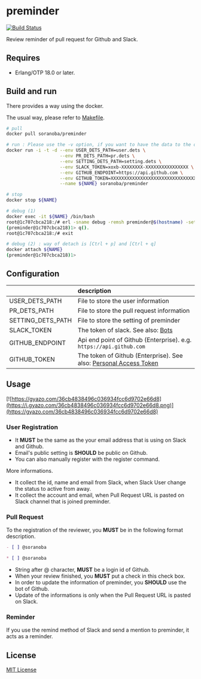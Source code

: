 preminder
=============
[![Build Status](https://travis-ci.org/soranoba/preminder.svg?branch=master)](https://travis-ci.org/soranoba/preminder)

Review reminder of pull request for Github and Slack.

## Requires

* Erlang/OTP 18.0 or later.

## Build and run

There provides a way using the docker.

The usual way, please refer to [Makefile](Makefile).

```bash
# pull
docker pull soranoba/preminder

# run : Please use the -v option, if you want to have the data to the outside of the container.
docker run -i -t -d --env USER_DETS_PATH=user.dets \
                    --env PR_DETS_PATH=pr.dets \
                    --env SETTING_DETS_PATH=setting.dets \
                    --env SLACK_TOKEN=xoxb-XXXXXXXX-XXXXXXXXXXXXXXXX \
                    --env GITHUB_ENDPOINT=https://api.github.com \
                    --env GITHUB_TOKEN=XXXXXXXXXXXXXXXXXXXXXXXXXXXXXXXXXX \
                    --name ${NAME} soranoba/preminder

# stop
docker stop ${NAME}

# debug (1)
docker exec -it ${NAME} /bin/bash
root@1c707cbca218:/# erl -sname debug -remsh preminder@$(hostname) -setcookie preminder
(preminder@1c707cbca218)1> q().
root@1c707cbca218:/# exit

# debug (2) : way of detach is [Ctrl + p] and [Ctrl + q]
docker attach ${NAME}
(preminder@1c707cbca218)1>
```

## Configuration

|                 |description|
|:----------------|:----------|
|USER_DETS_PATH   |File to store the user information|
|PR_DETS_PATH     |File to store the pull request information|
|SETTING_DETS_PATH|File to store the setting of preminder|
|SLACK_TOKEN      |The token of slack. See also: [Bots](https://my.slack.com/services/new/bot)|
|GITHUB_ENDPOINT  |Api end point of Github (Enterprise). e.g. `https://api.github.com` |
|GITHUB_TOKEN     |The token of Github (Enterprise). See also: [Personal Access Token](https://github.com/settings/tokens) |

## Usage

[![https://gyazo.com/36cb4838496c036934fcc6d9702e66d8](https://i.gyazo.com/36cb4838496c036934fcc6d9702e66d8.png)](https://gyazo.com/36cb4838496c036934fcc6d9702e66d8)

### User Registration

* It **MUST** be the same as the your email address that is using on Slack and Github.
* Email's public setting is **SHOULD** be public on Github.
 * You can also manually register with the register command.

More informations.

* It collect the id, name and email from Slack, when Slack User change the status to active from away.
* It collect the account and email, when Pull Request URL is pasted on Slack channel that is joined preminder.

### Pull Request

To the registration of the reviewer, you **MUST** be in the following format description.

```markdown
- [ ] @soranoba

* [ ] @soranoba
```

* String after @ character, **MUST** be a login id of Github.
* When your review finished, you **MUST** put a check in this check box.
* In order to update the information of preminder, you **SHOULD** use the bot of Github.
 * Update of the informations is only when the Pull Request URL is pasted on Slack.

### Reminder

If you use the remind method of Slack and send a mention to preminder, it acts as a reminder.

## License

[MIT License](LICENSE)

